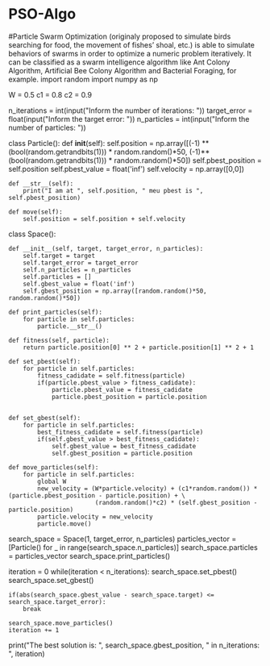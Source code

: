 # PSO-Algo
#Particle Swarm Optimization (originaly proposed to simulate birds searching for food, the movement of fishes’ shoal, etc.) is able to simulate behaviors of swarms in order to optimize a numeric problem iteratively. It can be classified as a swarm intelligence algorithm like Ant Colony Algorithm, Artificial Bee Colony Algorithm and Bacterial Foraging, for example.
import random
import numpy as np 

W = 0.5
c1 = 0.8
c2 = 0.9 

n_iterations = int(input("Inform the number of iterations: "))
target_error = float(input("Inform the target error: "))
n_particles = int(input("Inform the number of particles: "))

class Particle():
    def __init__(self):
        self.position = np.array([(-1) ** (bool(random.getrandbits(1))) * random.random()*50, (-1)**(bool(random.getrandbits(1))) * random.random()*50])
        self.pbest_position = self.position
        self.pbest_value = float('inf')
        self.velocity = np.array([0,0])

    def __str__(self):
        print("I am at ", self.position, " meu pbest is ", self.pbest_position)
    
    def move(self):
        self.position = self.position + self.velocity


class Space():

    def __init__(self, target, target_error, n_particles):
        self.target = target
        self.target_error = target_error
        self.n_particles = n_particles
        self.particles = []
        self.gbest_value = float('inf')
        self.gbest_position = np.array([random.random()*50, random.random()*50])

    def print_particles(self):
        for particle in self.particles:
            particle.__str__()
   
    def fitness(self, particle):
        return particle.position[0] ** 2 + particle.position[1] ** 2 + 1

    def set_pbest(self):
        for particle in self.particles:
            fitness_cadidate = self.fitness(particle)
            if(particle.pbest_value > fitness_cadidate):
                particle.pbest_value = fitness_cadidate
                particle.pbest_position = particle.position
            

    def set_gbest(self):
        for particle in self.particles:
            best_fitness_cadidate = self.fitness(particle)
            if(self.gbest_value > best_fitness_cadidate):
                self.gbest_value = best_fitness_cadidate
                self.gbest_position = particle.position

    def move_particles(self):
        for particle in self.particles:
            global W
            new_velocity = (W*particle.velocity) + (c1*random.random()) * (particle.pbest_position - particle.position) + \
                            (random.random()*c2) * (self.gbest_position - particle.position)
            particle.velocity = new_velocity
            particle.move()
            

search_space = Space(1, target_error, n_particles)
particles_vector = [Particle() for _ in range(search_space.n_particles)]
search_space.particles = particles_vector
search_space.print_particles()

iteration = 0
while(iteration < n_iterations):
    search_space.set_pbest()    
    search_space.set_gbest()

    if(abs(search_space.gbest_value - search_space.target) <= search_space.target_error):
        break

    search_space.move_particles()
    iteration += 1
    
print("The best solution is: ", search_space.gbest_position, " in n_iterations: ", iteration)
